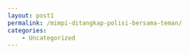 ```yaml
---
layout: post1
permalink: /mimpi-ditangkap-polisi-bersama-teman/
categories:
    - Uncategorized
---
```


